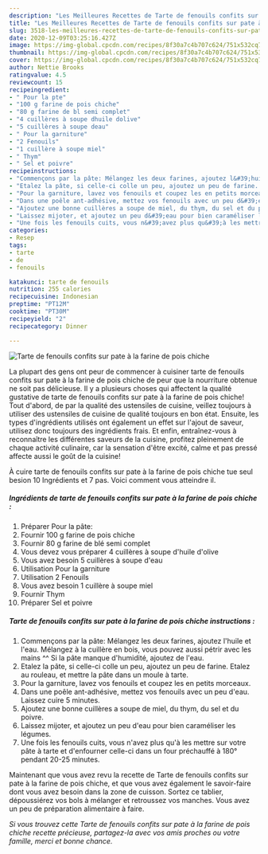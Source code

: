 ```yaml
---
description: "Les Meilleures Recettes de Tarte de fenouils confits sur pate à la farine de pois chiche"
title: "Les Meilleures Recettes de Tarte de fenouils confits sur pate à la farine de pois chiche"
slug: 3518-les-meilleures-recettes-de-tarte-de-fenouils-confits-sur-pate-a-la-farine-de-pois-chiche
date: 2020-12-09T03:25:16.427Z
image: https://img-global.cpcdn.com/recipes/8f30a7c4b707c624/751x532cq70/tarte-de-fenouils-confits-sur-pate-a-la-farine-de-pois-chiche-photo-principale-de-la-recette.jpg
thumbnail: https://img-global.cpcdn.com/recipes/8f30a7c4b707c624/751x532cq70/tarte-de-fenouils-confits-sur-pate-a-la-farine-de-pois-chiche-photo-principale-de-la-recette.jpg
cover: https://img-global.cpcdn.com/recipes/8f30a7c4b707c624/751x532cq70/tarte-de-fenouils-confits-sur-pate-a-la-farine-de-pois-chiche-photo-principale-de-la-recette.jpg
author: Nettie Brooks
ratingvalue: 4.5
reviewcount: 15
recipeingredient:
- " Pour la pte"
- "100 g farine de pois chiche"
- "80 g farine de bl semi complet"
- "4 cuillères à soupe dhuile dolive"
- "5 cuillères à soupe deau"
- " Pour la garniture"
- "2 Fenouils"
- "1 cuillère à soupe miel"
- " Thym"
- " Sel et poivre"
recipeinstructions:
- "Commençons par la pâte: Mélangez les deux farines, ajoutez l&#39;huile et l&#39;eau. Mélangez à la cuillère en bois, vous pouvez aussi pétrir avec les mains ^^ Si la pâte manque d&#39;humidité, ajoutez de l&#39;eau."
- "Etalez la pâte, si celle-ci colle un peu, ajoutez un peu de farine. Etalez au rouleau, et mettre la pâte dans un moule à tarte."
- "Pour la garniture, lavez vos fenouils et coupez les en petits morceaux."
- "Dans une poêle ant-adhésive, mettez vos fenouils avec un peu d&#39;eau. Laissez cuire 5 minutes."
- "Ajoutez une bonne cuillères a soupe de miel, du thym, du sel et du poivre."
- "Laissez mijoter, et ajoutez un peu d&#39;eau pour bien caraméliser les légumes."
- "Une fois les fenouils cuits, vous n&#39;avez plus qu&#39;à les mettre sur votre pâte à tarte et d&#39;enfourner celle-ci dans un four préchauffé à 180° pendant 20-25 minutes."
categories:
- Resep
tags:
- tarte
- de
- fenouils

katakunci: tarte de fenouils 
nutrition: 255 calories
recipecuisine: Indonesian
preptime: "PT12M"
cooktime: "PT30M"
recipeyield: "2"
recipecategory: Dinner

---
```



![Tarte de fenouils confits sur pate à la farine de pois chiche](https://img-global.cpcdn.com/recipes/8f30a7c4b707c624/751x532cq70/tarte-de-fenouils-confits-sur-pate-a-la-farine-de-pois-chiche-photo-principale-de-la-recette.jpg)

La plupart des gens ont peur de commencer à cuisiner tarte de fenouils confits sur pate à la farine de pois chiche de peur que la nourriture obtenue ne soit pas délicieuse. Il y a plusieurs choses qui affectent la qualité gustative de tarte de fenouils confits sur pate à la farine de pois chiche! Tout d'abord, de par la qualité des ustensiles de cuisine, veillez toujours à utiliser des ustensiles de cuisine de qualité toujours en bon état. Ensuite, les types d'ingrédients utilisés ont également un effet sur l'ajout de saveur, utilisez donc toujours des ingrédients frais. Et enfin, entraînez-vous à reconnaître les différentes saveurs de la cuisine, profitez pleinement de chaque activité culinaire, car la sensation d'être excité, calme et pas pressé affecte aussi le goût de la cuisine!

<!--inarticleads1-->

À cuire tarte de fenouils confits sur pate à la farine de pois chiche tue seul besion 10 Ingrédients et 7 pas. Voici comment vous atteindre il.

##### Ingrédients de tarte de fenouils confits sur pate à la farine de pois chiche :

1. Préparer  Pour la pâte:
1. Fournir 100 g farine de pois chiche
1. Fournir 80 g farine de blé semi complet
1. Vous devez vous préparer 4 cuillères à soupe d&#39;huile d&#39;olive
1. Vous avez besoin 5 cuillères à soupe d&#39;eau
1. Utilisation  Pour la garniture
1. Utilisation 2 Fenouils
1. Vous avez besoin 1 cuillère à soupe miel
1. Fournir  Thym
1. Préparer  Sel et poivre




<!--inarticleads2-->

##### Tarte de fenouils confits sur pate à la farine de pois chiche instructions :

1. Commençons par la pâte: Mélangez les deux farines, ajoutez l&#39;huile et l&#39;eau. Mélangez à la cuillère en bois, vous pouvez aussi pétrir avec les mains ^^ Si la pâte manque d&#39;humidité, ajoutez de l&#39;eau.
1. Etalez la pâte, si celle-ci colle un peu, ajoutez un peu de farine. Etalez au rouleau, et mettre la pâte dans un moule à tarte.
1. Pour la garniture, lavez vos fenouils et coupez les en petits morceaux.
1. Dans une poêle ant-adhésive, mettez vos fenouils avec un peu d&#39;eau. Laissez cuire 5 minutes.
1. Ajoutez une bonne cuillères a soupe de miel, du thym, du sel et du poivre.
1. Laissez mijoter, et ajoutez un peu d&#39;eau pour bien caraméliser les légumes.
1. Une fois les fenouils cuits, vous n&#39;avez plus qu&#39;à les mettre sur votre pâte à tarte et d&#39;enfourner celle-ci dans un four préchauffé à 180° pendant 20-25 minutes.




<!--inarticleads1-->

<p>
Maintenant que vous avez revu la recette de Tarte de fenouils confits sur pate à la farine de pois chiche, et que vous avez également le savoir-faire dont vous avez besoin dans la zone de cuisson. Sortez ce tablier, dépoussiérez vos bols à mélanger et retroussez vos manches. Vous avez un peu de préparation alimentaire à faire.
</p>

<p>
<i>Si vous trouvez cette Tarte de fenouils confits sur pate à la farine de pois chiche recette précieuse, partagez-la avec vos amis proches ou votre famille, merci et bonne chance.</i>
</p>
